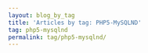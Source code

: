 ```yaml
---
layout: blog_by_tag
title: 'Articles by tag: PHP5-MySQLND'
tag: php5-mysqlnd
permalink: tag/php5-mysqlnd/
---
```

